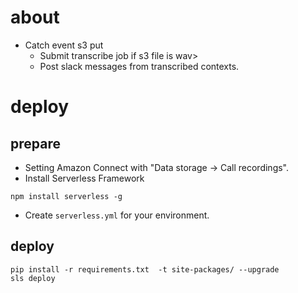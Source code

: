 # about
- Catch event s3 put
    - Submit transcribe job if s3 file is wav>
    - Post slack messages from transcribed contexts.

# deploy

## prepare
- Setting Amazon Connect with "Data storage -> Call recordings".
- Install Serverless Framework

```
npm install serverless -g
```

- Create `serverless.yml` for your environment.

## deploy

```
pip install -r requirements.txt  -t site-packages/ --upgrade
sls deploy
```
